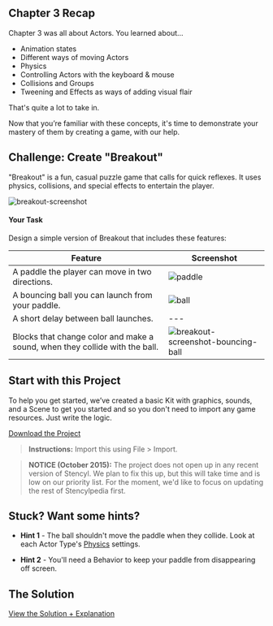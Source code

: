 ## Chapter 3 Recap

Chapter 3 was all about Actors. You learned about...

* Animation states
* Different ways of moving Actors
* Physics
* Controlling Actors with the keyboard & mouse
* Collisions and Groups
* Tweening and Effects as ways of adding visual flair

That's quite a lot to take in.

Now that you’re familiar with these concepts, it's time to demonstrate your mastery of them by creating a game, with our help.


## Challenge: Create "Breakout"

"Breakout" is a fun, casual puzzle game that calls for quick reflexes. It uses physics, collisions, and special effects to entertain the player.

![breakout-screenshot](http://static.stencyl.com/pedia2/ch3/challenge/image11.png)

#### Your Task
Design a simple version of Breakout that includes these features:

Feature | Screenshot
--- | ---
A paddle the player can move in two directions. | ![paddle](http://static.stencyl.com/pedia2/ch3/challenge/5-0.png)
A bouncing ball you can launch from your paddle. | ![ball](http://static.stencyl.com/pedia2/ch3/challenge/7-0.png)
A short delay between ball launches. | ---
Blocks that change color and make a sound, when they collide with the ball. | ![breakout-screenshot-bouncing-ball](http://static.stencyl.com/pedia2/ch3/challenge/image11.png)

## Start with this Project
To help you get started, we’ve created a basic Kit with graphics, sounds, and a Scene to get you started and so you don't need to import any game resources. Just write the logic.

[Download the Project](http://static.stencyl.com/pedia2/ch3/challenge/Chapter%203%20Challenge.zip)

> **Instructions:** Import this using File > Import.

> **NOTICE (October 2015):** The project does not open up in any recent version of Stencyl. We plan to fix this up, but this will take time and is low on our priority list. For the moment, we'd like to focus on updating the rest of Stencylpedia first.


## Stuck? Want some hints?

* **Hint 1** - The ball shouldn't move the paddle when they collide. Look at each Actor Type's [Physics](http://www.stencyl.com/help/view/working-with-physics/) settings.

* **Hint 2** - You'll need a Behavior to keep your paddle from disappearing off screen.


## The Solution

<a role="button" class="btn btn-primary btn-lg action-button2" href="http://www.stencyl.com/help/viewArticle/157/">View the Solution + Explanation</a>
